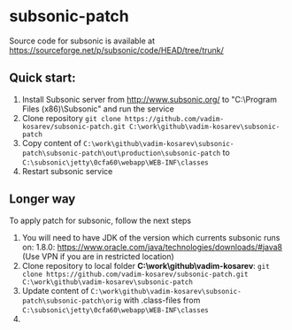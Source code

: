 # subsonic-patch

Source code for subsonic is available at https://sourceforge.net/p/subsonic/code/HEAD/tree/trunk/

## Quick start:
1. Install Subsonic server from http://www.subsonic.org/ to "C:\Program Files (x86)\Subsonic" and run the service
2. Clone repository ```git clone https://github.com/vadim-kosarev/subsonic-patch.git C:\work\github\vadim-kosarev\subsonic-patch```
3. Copy content of ```C:\work\github\vadim-kosarev\subsonic-patch\subsonic-patch\out\production\subsonic-patch``` to ```C:\subsonic\jetty\0cfa60\webapp\WEB-INF\classes```
4. Restart subsonic service


## Longer way
To apply patch for subsonic, follow the next steps
1. You will need to have JDK of the version which currents subsonic runs on: 1.8.0: https://www.oracle.com/java/technologies/downloads/#java8 (Use VPN if you are in restricted location)
1. Clone repository to local folder **C:\work\github\vadim-kosarev**: ```git clone https://github.com/vadim-kosarev/subsonic-patch.git C:\work\github\vadim-kosarev\subsonic-patch```
4. Update content of ```C:\work\github\vadim-kosarev\subsonic-patch\subsonic-patch\orig``` with .class-files from ```C:\subsonic\jetty\0cfa60\webapp\WEB-INF\classes```
5. 
